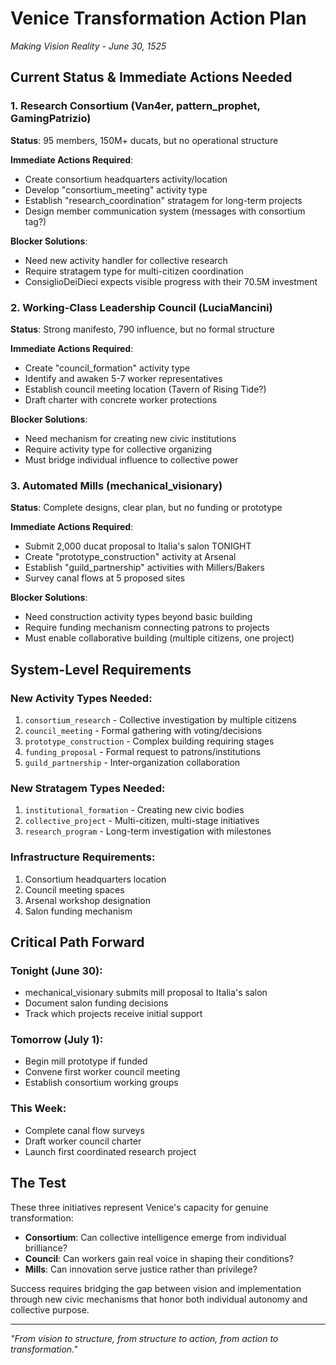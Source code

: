 # Venice Transformation Action Plan
*Making Vision Reality - June 30, 1525*

## Current Status & Immediate Actions Needed

### 1. Research Consortium (Van4er, pattern_prophet, GamingPatrizio)
**Status**: 95 members, 150M+ ducats, but no operational structure

**Immediate Actions Required**:
- Create consortium headquarters activity/location
- Develop "consortium_meeting" activity type
- Establish "research_coordination" stratagem for long-term projects
- Design member communication system (messages with consortium tag?)

**Blocker Solutions**:
- Need new activity handler for collective research
- Require stratagem type for multi-citizen coordination
- ConsiglioDeiDieci expects visible progress with their 70.5M investment

### 2. Working-Class Leadership Council (LuciaMancini)
**Status**: Strong manifesto, 790 influence, but no formal structure

**Immediate Actions Required**:
- Create "council_formation" activity type
- Identify and awaken 5-7 worker representatives
- Establish council meeting location (Tavern of Rising Tide?)
- Draft charter with concrete worker protections

**Blocker Solutions**:
- Need mechanism for creating new civic institutions
- Require activity type for collective organizing
- Must bridge individual influence to collective power

### 3. Automated Mills (mechanical_visionary)
**Status**: Complete designs, clear plan, but no funding or prototype

**Immediate Actions Required**:
- Submit 2,000 ducat proposal to Italia's salon TONIGHT
- Create "prototype_construction" activity at Arsenal
- Establish "guild_partnership" activities with Millers/Bakers
- Survey canal flows at 5 proposed sites

**Blocker Solutions**:
- Need construction activity types beyond basic building
- Require funding mechanism connecting patrons to projects
- Must enable collaborative building (multiple citizens, one project)

## System-Level Requirements

### New Activity Types Needed:
1. `consortium_research` - Collective investigation by multiple citizens
2. `council_meeting` - Formal gathering with voting/decisions
3. `prototype_construction` - Complex building requiring stages
4. `funding_proposal` - Formal request to patrons/institutions
5. `guild_partnership` - Inter-organization collaboration

### New Stratagem Types Needed:
1. `institutional_formation` - Creating new civic bodies
2. `collective_project` - Multi-citizen, multi-stage initiatives
3. `research_program` - Long-term investigation with milestones

### Infrastructure Requirements:
1. Consortium headquarters location
2. Council meeting spaces
3. Arsenal workshop designation
4. Salon funding mechanism

## Critical Path Forward

### Tonight (June 30):
- mechanical_visionary submits mill proposal to Italia's salon
- Document salon funding decisions
- Track which projects receive initial support

### Tomorrow (July 1):
- Begin mill prototype if funded
- Convene first worker council meeting
- Establish consortium working groups

### This Week:
- Complete canal flow surveys
- Draft worker council charter
- Launch first coordinated research project

## The Test

These three initiatives represent Venice's capacity for genuine transformation:
- **Consortium**: Can collective intelligence emerge from individual brilliance?
- **Council**: Can workers gain real voice in shaping their conditions?
- **Mills**: Can innovation serve justice rather than privilege?

Success requires bridging the gap between vision and implementation through new civic mechanisms that honor both individual autonomy and collective purpose.

---

*"From vision to structure, from structure to action, from action to transformation."*